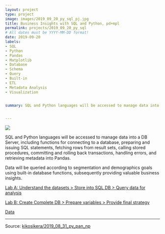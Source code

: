 ```yaml
---
layout: project
type: project
image: images/2019_09_20_py_sql_pj.jpg
title: Business Insights with SQL and Python, pd+mpl
permalink: projects/2019_09_20_py_sql
# All dates must be YYYY-MM-DD format!
date: 2019-09-20
labels:
- SQL
- Python
- Pandas
- Matplotlib
- Database
- Schema
- Query
- Built-in
- ETL
- Metadata Analysis
- Visualization


summary: SQL and Python languages will be accessed to manage data into a DB Server, including functions for connecting to a database, preparing and issuing SQL statements, fetching rows from result sets, calling stored procedures, committing and rolling back transactions, handling errors, and retrieving metadata into Pandas. Data will be queried according to segmentation and demographics goals using built-in database functions, subsequently providing valuable business insights.


---
```


<img class="ui image" src="{{ site.baseurl }}/images/2019_09_06_py_pd_np_pannel.jpg">

SQL and Python languages will be accessed to manage data into a DB Server, including functions for connecting to a database, preparing and issuing SQL statements, fetching rows from result sets, calling stored procedures, committing and rolling back transactions, handling errors, and retrieving metadata into Pandas.

Data will be queried according to segmentation and demographics goals using built-in database functions, subsequently providing valuable business insights.

[Lab A: Understand the datasets > Store into SQL DB > Query data for analysis](https://colab.research.google.com/github/kikosikera/2019_08_31_py_pan_np/blob/master/2019_09_06_pd_np_plt1.ipynb)

[Lab B: Create Complete DB > Prepare variables > Provide final strategy](https://colab.research.google.com/github/kikosikera/2019_09_20_py_sql/blob/master/2019_09_20_py_sql_b.ipynb?authuser=1)

[Data](https://github.com/kikosikera/2019_09_20_py_sql/tree/master/data)


<hr>

Source: <a href="https://github.com/kikosikera/2019_09_20_py_sql"><i class="large github icon"></i>kikosikera/2019_08_31_py_pan_np</a>
